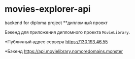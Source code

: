 # movies-explorer-api
backend for diploma project
**дипломный проект

Бэкенд для приложения дипломного проекта `MovieLibrary`.

*Публичный адрес сервера https://130.193.46.55

*Бэкенд https://api.movielibrary.nomoredomains.monster
